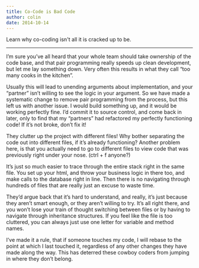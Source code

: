 ```yaml
---
title: Co-Code is Bad Code
author: colin
date: 2014-10-14
---
```


Learn why co-coding isn't all it is cracked up to be.

---

I’m sure you’ve all heard that your whole team should take ownership of the code base,
and that pair programming really speeds up clean development, but let me lay something
down. Very often this results in what they call “too many cooks in the kitchen”.

Usually this will lead to unending arguments about implementation, and your “partner”
isn’t willing to see the logic in your argument. So we have made a systematic change
to remove pair programming from the process, but this left us with another issue.
I would build something up, and it would be working perfectly fine. I’d commit it to
source control, and come back in later, only to find that my “partners” had refactored
my perfectly functioning code! If it’s not broke, don’t fix it!

They clutter up the project with different files! Why bother separating the code out
into different files, if it’s already functioning? Another problem here, is that you
actually need to go to different files to view code that was previously right under
your nose. (ctrl + f anyone?)

It’s just so much easier to trace through the entire stack right in the same file.
You set up your html, and throw your business logic in there too, and make calls
to the database right in line. Then there is no navigating through hundreds of
files that are really just an excuse to waste time.

They’d argue back that it’s hard to understand, and really, it’s just because they
aren’t smart enough, or they aren’t willing to try. It’s all right there, and you
won’t lose your train of thought switching between files or by having to navigate
through inheritance structures. If you feel like the file is too cluttered, you
can always just use one letter for variable and method names.

I’ve made it a rule, that if someone touches my code, I will rebase to the point
at which I last touched it, regardless of any other changes they have made along
the way. This has deterred these cowboy coders from jumping in where they don’t belong.
